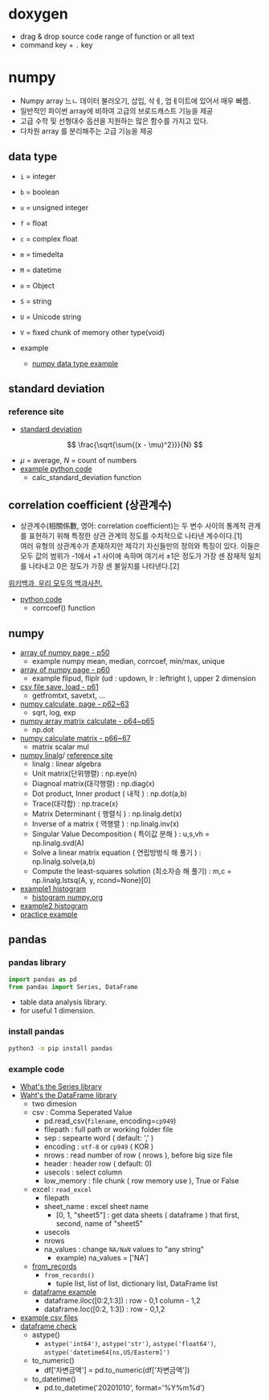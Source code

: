 # doxygen 

- drag & drop source code range of function or all text 
- command key + `.` key

# numpy 

- Numpy array 느ㄴ 데이터 불러오기, 삽입, 삭ㅔ, 업ㅔ이트에 있어서 매우 빠름. 
- 일반적인 파이썬 array에 비하여 고급의 브로드캐스트 기능을 제공
- 고급 수학 및 선형대수 옵션을 지원하는 많은 함수를 가지고 있다. 
- 다차원 array 를 분리해주는 고급 기능을 제공

## data type

- `i` = integer 
- `b` = boolean
- `u` = unsigned integer 
- `f` = float 
- `c` = complex float 
- `m` = timedelta
- `M` = datetime 
- `o` = Object 
- `S` = string 
- `U` = Unicode string 
- `V` = fixed chunk of memory other type(void)  

- example 
  - [numpy data type example](numpyexample.py)  

## standard deviation

### reference site 

- [standard deviation](https://ko.khanacademy.org/math/statistics-probability/summarizing-quantitative-data/variance-standard-deviation-population/a/calculating-standard-deviation-step-by-step)   
  
$$
\frac{\sqrt{\sum{(x - \mu)^2}}}{N}
$$

- $\mu$ = average, $N$ = count of numbers
- [example python code](./examplenumpyarray7.py)  
  - calc_standard_deviation function  


## correlation coefficient (상관계수)  

- 상관계수(相關係數, 영어: correlation coefficient)는 두 변수 사이의 통계적 관계를 표현하기 위해 특정한 상관 관계의 정도를 수치적으로 나타낸 계수이다.[1]  
여러 유형의 상관계수가 존재하지만 제각기 자신들만의 정의와 특징이 있다. 이들은 모두 값의 범위가 -1에서 +1 사이에 속하며 여기서 ±1은 정도가 가장 센 잠재적 일치를 나타내고 0은 정도가 가장 센 불일치를 나타낸다.[2]  

[위키백과, 우리 모두의 백과사전.](https://ko.wikipedia.org/wiki/%EC%83%81%EA%B4%80%EA%B3%84%EC%88%98)   

- [python code](./examplenumpyarray7.py)  
  - corrcoef() function  

## numpy

- [array of numpy page - p50](./examplenumpyarray7.py)  
  - example numpy mean, median, corrcoef, min/max, unique 
- [array of numpy page - p60](./examplenumpyarray8.py)  
  - example flipud, fliplr (ud : updown, lr : leftright ), upper 2 dimension 
- [csv file save, load - p61](./examplenumpyarray9.py)
  - getfromtxt, savetxt, ... 
- [numpy calculate, page - p62~63](./examplenumpyarray10.py)  
  - sqrt, log, exp
- [numpy array matrix calculate - p64~p65](./examplenumpyarray11.py)  
  - np.dot
- [numpy calculate matrix - p66~67](./examplenumpyarray12.py)  
  - matrix scalar mul
- [numpy linalg](./examplenumpy13.py)/ [reference site](https://rfriend.tistory.com/380)  
  - linalg : linear algebra 
  - Unit matrix(단위행렬) : np.eye(n)
  - Diagnoal matrix(대각행렬) : np.diag(x)
  - Dot product, Inner product ( 내적 ) : np.dot(a,b)
  - Trace(대각합) : np.trace(x)
  - Matrix Determinant ( 행렬식 ) : np.linalg.det(x)
  - Inverse of a matrix ( 역행렬 ) : np.linalg.inv(x)  
  - Singular Value Decomposition ( 특이값 분해 ) : u,s,vh = np.linalg.svd(A) 
  - Solve a linear matrix equation ( 연립방벙식 해 풀기 ) : np.linalg.solve(a,b)  
  - Compute the least-squares solution (최소자승 해 풀기) : m,c = np.linalg.lstsq(A, y, rcond=None)[0]  
- [example1 histogram](./examplenumpy14.py)  
  - [histogram numpy.org](https://numpy.org/doc/stable/reference/generated/numpy.histogram.html)
- [example2 histogram](./examplenumpy15.py)  
- [practice example](./examplesolvingproblem.py)  

## pandas 

### pandas library 

```python
import pandas as pd
from pandas import Series, DataFrame
```

- table data analysis library.   
- for useful 1 dimension.  

### install pandas 

```sh
python3 -m pip install pandas
```

### example code 

- [What's the Series library](./examplepandas1.py)  
- [Waht's the DataFrame library](./exampledataframe.py)  
  - two dimesion
  - csv : Comma Seperated Value
    - pd.read_csv(`filename`, encoding=`cp949`)
    - filepath : full path or working folder file
    - sep : sepearte word ( default: ',' )  
    - encoding : `utf-8` or `cp949` ( KOR ) 
    - nrows : read number of row ( nrows ), before big size file
    - header : header row ( default: 0) 
    - usecols : select column 
    - low_memory : file chunk ( row memory use ), True or False 
  - excel : `read_excel`
    - filepath
    - sheet_name : excel sheet name
      - [0, 1, "sheet5"] : get data sheets ( dataframe ) that first, second, name of "sheet5"  
    - usecols
    - nrows
    - na_values : change `NA/NaN` values to "any string" 
      - example) na_values = ['NA'] 
  - [from_records](./exampledataframe2.py)  
    - `from_records()`
      - tuple list, list of list, dictionary list, DataFrame list
  - [dataframe example](./exampledataframe2.py)  
    - dataframe.iloc([0:2,1:3]) : row - 0,1 column - 1,2
    - dataframe.loc([0:2, 1:3]) : row - 0,1,2 
- [example csv files](https://fda.kicpa.or.kr/Board/View?BNo=470&opno=&scc=&pagenum=1&menupageno=49&pmenupageno=48)  
- [dataframe check](./exampledataframe3.py)  
  - astype() 
    - `astype('int64')`, `astype('str')`, `astype('float64')`, `astype('datetime64[ns,US/Easterm]')`
  - to_numeric()
    - df['차변금액'] = pd.to_numeric(df['차변금액'])
  - to_datetime()
    - pd.to_datetime('20201010', format='%Y%m%d')